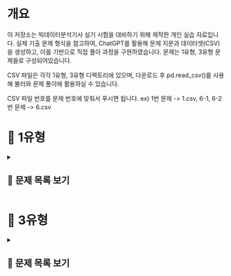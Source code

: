 # 개요
이 저장소는 빅데이터분석기사 실기 시험을 대비하기 위해 제작한 개인 실습 자료입니다.
실제 기출 문제 형식을 참고하여, ChatGPT를 활용해 문제 지문과 데이터셋(CSV)을 생성하고, 이를 기반으로 직접 풀이 과정을 구현하였습니다.
문제는 1유형, 3유형 문제들로 구성되어있습니다.

CSV 파일은 각각 1유형, 3유형 디렉토리에 있으며, 다운로드 후 pd.read_csv()를 사용해 불러와 문제 풀이에 활용하실 수 있습니다.

CSV 파일 번호를 문제 번호에 맞춰서 푸시면 됩니다. ex) 1번 문제 -> 1.csv, 6-1, 6-2번 문제 -> 6.csv


# 📝 1유형

<details>
<summary><h2>📌 문제 목록 보기</h2></summary>

<h3 style="font-weight:normal;">1.</h3>
<h3 style="font-weight:normal;">
각 연도별로 사망률이 가장 높은 질병명을 구하고, 해당 질병들의 사망자수 평균을 소수점 첫번째 자리에서 반올림하여 구하시오. (사망률 = 사망자수 / 환자수)
</h3>

<details>
<summary>코드</summary>

df['사망률'] = df['사망자수'] / df['환자수']<br>
target = df.groupby('연도')['사망률'].idxmax().values<br>
answer = round(df[df.index.isin(target)]['사망자수'].mean())<br>
answer
<br><br>

>779
</details>


<br><br><br><br>

<h3 style="font-weight:normal;">2.</h3>
<h3 style="font-weight:normal;">
도시 거주자 중 60세 이상 남성의 평균 의료비를 소수점 둘째자리까지 반올림하여 구하시오.
</h3>

<details>
<summary>코드</summary>
target = df[(df['거주지'] == '도시') & (df['성별'] == '남성') & (df['연령'] >= 60)]<br>
answer = target['의료비'].mean()<br>
answer

<br><br>
>560229.24
</details>


<br><br><br><br>

<h3 style="font-weight:normal;">3.</h3>
<h3 style="font-weight:normal;">
각 연도별로 매출 상위 2개 제품의 매출 합계를 구하시오.
</h3>

<details>
<summary>코드</summary>
target = df.sort_values(by=['연도', '매출'], ascending=[False, False]).groupby('연도').head(2)['매출'].sum()<br>
target

<br><br>
>44076
</details>


<br><br><br><br>

<h3 style="font-weight:normal;">4.</h3>
<h3 style="font-weight:normal;">
누적 재고량이 처음으로 5000을 초과한 월을 구하시오.
</h3>

<details>
<summary>코드</summary>
df['월'] = pd.to_datetime(df['월'])<br>
df['month'] = df['월'].dt.month<br>
target = df[df['누적재고'] > 5000]['month'].iloc[0]<br>
target
	
<br><br>
>9
</details>


<br><br><br><br>

<h3 style="font-weight:normal;">5.</h3>
<h3 style="font-weight:normal;">
부서별로 연도별 급여 인상률의 평균을 계산한 후, 인상률의 편차(표준편차)가 가장 작은 부서를 구하시오.  (즉, 가장 일관되게 인상률이 높은 부서를 찾는 문제)</h3>

<h4 style="font-weight:normal;">
- 인상률 = (이번 해 연봉 - 전년도 연봉) / 전년도 연봉
<br>
- 첫 해(2018년)는 인상률 계산에서 제외
</h4>

<details>
<summary>코드</summary>
<span style="color:gray;"># 전년도 연봉 추가 (부서별 shift)</span><br>
df['전년도연봉'] = df.groupby('부서')['연봉'].shift(1)<br><br>

<span style="color:gray;"># 인상률 계산</span><br>
df['인상률'] = (df['연봉'] - df['전년도연봉']) / df['전년도연봉']<br><br>

<span style="color:gray;"># 각 부서별 인상률의 표준편차 계산</span><br>
std_by_dept = df.groupby('부서')['인상률'].std()<br><br>

<span style="color:gray;"># 인상률의 표준편차가 가장 작은 부서</span><br>
answer = std_by_dept.idxmin()<br>
print("가장 일정한 인상률을 가진 부서:", answer)

<br><br>
>가장 일정한 인상률을 가진 부서: 인사부
</details>


<br><br><br><br>

<h3 style="font-weight:normal;">6-1.</h3>
<h3 style="font-weight:normal;">
도시 거주자 중 60세 이상 여성의 방문횟수 평균을 소수 둘째 자리까지 반올림하여 나타내시오.
</h3>

<details>
<summary>코드</summary>
answer = round(df[(df['거주지'] == '도시') & (df['연령'] >= 60) & (df['성별'] == '여성')]['방문횟수'].mean(), 2)<br>
answer
	
<br><br>
>2.38
</details>


<br><br><br><br>

<h3 style="font-weight:normal;">6-2.</h3>
<h3 style="font-weight:normal;">
각 연도별 질병 사망률을 계산하고, 그중 사망률이 가장 높은 질병 이름을 연도, 질병, 사망률 형태로 출력하시오.  (사망률 = 사망자 수 / 전체 환자 수)
</h3>

<details>
<summary>코드</summary>
<span style="color:gray;"># 연도-질병별 전체 환자수와 사망자 수 계산</span><br>
df_rate = df.groupby(['연도', '질병']).agg(<br>
&nbsp;&nbsp;사망자수=('사망여부', 'sum'),<br>
&nbsp;&nbsp;인원수=('사망여부', 'count')<br>
).reset_index()<br><br>

<span style="color:gray;"># 사망률 계산</span><br>
df_rate['사망률'] = df_rate['사망자수'] / df_rate['인원수']<br><br>

<span style="color:gray;"># 연도별 최고 사망률 질병 추출</span><br>
answer = df_rate.sort_values(['연도', '사망률'], ascending=[True, False]) \ <br>
&nbsp;&nbsp;.groupby('연도').head(1)[['연도', '질병', '사망률']].reset_index(drop=True)<br>
display(answer)

<br><br>
| 연도 |  질병   |  사망률   |
|:----:|:------:|:---------:|
| 2018 | 고혈압 | 0.142857  |
| 2019 | 심장병 | 0.142857  |
| 2020 |   암   | 0.111111  |
| 2021 | 심장병 | 0.133333  |
| 2022 |   암   | 0.111111  |
| 2023 |   암   | 0.166667  |
</details>


<br><br><br><br>

<h3 style="font-weight:normal;">7.</h3>
<h3 style="font-weight:normal;">
각 연도별로, 반품률이 가장 높은 상품명을 구하시오.  (반품률 = 반품된 건수 / 전체 리뷰 건수)
</h3>

<details>
<summary>코드</summary>
df_rate = df.groupby(['연도', '상품']).agg(반품된건수=('반품여부', 'sum'), 리뷰건수=('반품여부', 'size')).reset_index()<br>
df_rate['반품률'] = df_rate['반품된건수'] / df_rate['리뷰건수']<br>
answer = df_rate.sort_values(by=['연도', '반품률'], ascending=False).groupby('연도').head(1)[['연도', '상품']].reset_index(drop=True)<br>
answer
	
<br><br>
| 연도 |   상품   |
|:----:|:-------:|
| 2023 | 스마트폰 |
| 2022 | 스마트폰 |
| 2021 | 냉장고   |
| 2020 | 노트북   |
</details>


<br><br><br><br>

<h3 style="font-weight:normal;">8.</h3>
<h3 style="font-weight:normal;">
각 과목별로, 최근 4년간(2020~2023) 평균 성적이 가장 높은 학교 이름을 과목, 학교 형태로 출력하시오.
</h3>

<details>
<summary>코드</summary>
df_melt = pd.melt(df, id_vars=['학교', '연도'], value_vars=['국어', '영어', '수학', '과학'], var_name='과목', value_name='점수')<br>
df_melt = df_melt.groupby(['학교', '과목']).agg(과목평균=('점수', 'mean')).reset_index()<br>
answer = df_melt.sort_values(by=['과목', '과목평균'], ascending=False).groupby('과목').head(1)[['과목', '학교']].reset_index(drop=True)<br>
answer
	
<br><br>
|  과목  |  학교  |
|:------:|:------:|
|  영어  | 서울고 |
|  수학  | 부산고 |
|  국어  | 광주고 |
|  과학  | 광주고 |
</details>


<br><br><br><br>

<h3 style="font-weight:normal;">9.</h3>
<h3 style="font-weight:normal;">
각 연도별로 **가장 많이 소비된 에너지원(전기/가스/수도)**을 구하고, 그 에너지원별로 해당 연도에서 발생한 총 요금의 합계를 구하시오.
- 이 때, "사용량" 데이터 기준으로 가장 많이 소비된 에너지원 선정
- 선정된 에너지원에 대해 → 해당 연도 "요금" 총합 구함
- 연도별로 결과는 1개씩 출력 (예시: 연도 / 에너지원 / 총 요금)
</h3>

<details>
<summary>코드</summary>
melt = pd.melt(df, id_vars=['연도', '지역', '구분'], value_vars=['가스(m³)', '수도(m³)', '전기(kWh)'], var_name='에너지원', value_name='총')<br><br>

melt1 = melt[melt['구분'] == '사용량']<br>
melt2 = melt[melt['구분'] == '요금']<br><br>

merge = pd.merge(melt1, melt2, on=['연도', '지역', '에너지원'], suffixes=['사용량', '요금'])<br><br>

grouped = merge.groupby(['연도', '에너지원'])[['총사용량', '총요금']].sum().reset_index()<br>
target = grouped.groupby('연도')['총사용량'].idxmax()<br>
answer = grouped.loc[target, ['연도', '에너지원', '총요금']]<br>
answer

<br><br>
| 연도 |  에너지원  | 총요금 |
|:----:|:----------:|:------:|
| 2020 | 전기(kWh)  |  3800  |
| 2021 | 전기(kWh)  |  3500  |
| 2022 | 전기(kWh)  |  3850  |
| 2023 | 전기(kWh)  |  4000  |
</details>


<br><br><br><br>


<h3 style="font-weight:normal;">10.</h3>
<h3 style="font-weight:normal;">
각 고객ID별로 다음 규칙을 적용하여 월별 총 구매금액을 계산하고, 그 중 2023년 총 구매금액이 상위 10%에 해당하는 고객들과 고객 수를 출력하시오.
(이 때, 구매금액이 결측인 경우에는 같은 고객, 같은 카테고리의 연도별 평균 구매금액으로 채울 것 (단, 평균값도 결측이면 전체 카테고리 평균 구매금액으로 채움))
</h3>

<details>
<summary>코드</summary>
<span style="color:gray;"># 구매금액이 결측치인 행 대치</span><br>
df['구매금액'] = df['구매금액'].fillna(df.groupby(['연도', '고객ID', '카테고리'])['구매금액'].transform('mean'))<br><br>

<span style="color:gray;"># 평균 구매금액 값도 결측치인 행 대치</span><br>
df['구매금액'] = df['구매금액'].fillna(df['구매금액'].mean())<br><br>

<span style="color:gray;"># 월별 총 구매금액 먼저 구하기</span><br>
monthly_sum = df.groupby(['고객ID', '연도', '월'])['구매금액'].sum().reset_index()<br><br>

<span style="color:gray;"># 다시 연도별 총 구매금액 계산</span><br>
grouped = monthly_sum.groupby(['고객ID', '연도'])['구매금액'].sum().reset_index()<br><br>

target = grouped[grouped['연도'] == 2023]['구매금액'].quantile(0.9)<br>
answer = grouped[(grouped['연도'] == 2023) & (grouped['구매금액'] >= target)]['고객ID'].values.tolist()<br><br>

print("조건에 맞는 고객들:")<br>
for i in range(len(answer)):<br>
&nbsp;&nbsp;print(answer[i])<br><br>

print("\n조건에 맞는 고객 수:", len(answer))

<br><br>
>조건에 맞는 고객들:<br>
>CUST025<br>
>CUST028<br>
>CUST033<br>
>CUST061<br>
>CUST062<br>
>CUST065<br>
>CUST071<br>
>CUST077<br>
>CUST088<br>
>CUST095<br><br>
>
>조건에 맞는 고객 수: 10
</details>


<br><br><br><br>

<h3 style="font-weight:normal;">11-1.</h3>
<h3 style="font-weight:normal;">
연령대(20대, 30대, 40대, 50대, ...)를 구분하는 연령대 컬럼을 만들고, 각 연령대별로 콜레스테롤 평균을 계산하시오. 
(단, 콜레스테롤 결측치는 같은 지역 내 연령대 평균으로 채울 것. (평균값도 결측이면 전체 평균으로 채움))
최종 출력은 연령대, 평균 콜레스테롤 형태로 출력하시오.
</h3>

<details>
<summary>코드</summary>
df['연령대'] = (df['연령'] // 10 * 10).astype(str) + '대'<br><br>

<span style="color:gray;"># 지역, 연령대 기준으로 콜레스테롤 각 결측치 대치</span><br>
df['콜레스테롤'] = df['콜레스테롤'].fillna(df.groupby(['연령대', '지역'])['콜레스테롤'].transform('mean'))<br><br>

<span style="color:gray;"># 아직도 결측치인 값은 전체 평균으로 대치</span><br>
df['콜레스테롤'] = df['콜레스테롤'].fillna(df['콜레스테롤'].mean())<br><br>

answer = df.groupby('연령대')['콜레스테롤'].mean().reset_index()<br>
answer

<br><br>
| 연령대 |  콜레스테롤  |
|:------:|:------------:|
|  20대  | 196.598853   |
|  30대  | 200.362484   |
|  40대  | 196.960751   |
|  50대  | 196.091550   |
|  60대  | 197.436339   |
|  70대  | 202.869849   |
</details>


<br><br><br><br>

<h3 style="font-weight:normal;">11-2.</h3>
<h3 style="font-weight:normal;">
혈압, 혈당, 콜레스테롤 컬럼에 대해 **표준화(z-score standardization)**를 적용하여 새로운 컬럼을 추가하시오. (이 때, 혈당은 혈당 전체 평균으로 대치)
표준화된 컬럼명은 혈압_zscore, 혈당_zscore, 콜레스테롤_zscore로 하시오. 이후 전체 데이터에서 혈압_zscore > 1.5를 만족하는 데이터의 수를 출력하시오.
</h3>

<details>
<summary>코드</summary>
from scipy.stats import zscore<br><br>

df['혈당'] = df['혈당'].fillna(df['혈당'].mean())<br>
target_col = ['혈압', '혈당', '콜레스테롤']<br>
change_col_name = ['혈압_zscore', '혈당_zscore', '콜레스테롤_zscore']<br><br>

for new_col, col in zip(change_col_name, target_col):<br>
&nbsp;&nbsp;df[new_col] = zscore(df[col])<br><br>

answer = len(df[df['혈압_zscore'] > 1.5])<br>
answer

<br><br>
>68
</details>


<br><br><br><br>

<h3 style="font-weight:normal;">12-1.</h3>
<h3 style="font-weight:normal;">
각 카테고리별, 성별로 평균 주문금액을 계산하시오. (단, 주문금액 결측치는 같은 카테고리, 성별 그룹 평균으로 채운 후 계산하고, 평균값도 결측이면 전체 평균으로 채움)
최종 출력은 카테고리, 성별, 평균 주문금액 형태로 출력하시오.
</h3>

<details>
<summary>코드</summary>
df['주문금액'] = df['주문금액'].fillna(df.groupby(['카테고리', '성별'])['주문금액'].transform('mean'))<br>
df['주문금액'] = df['주문금액'].fillna(df['주문금액'].mean())<br><br>

answer = df.groupby(['카테고리', '성별'])['주문금액'].mean().reset_index()<br>
display(answer)

<br><br>
| 카테고리   | 성별 |   주문금액    |
|:----------:|:---:|:-------------:|
| Books      |  F  |  98127.343750 |
| Books      |  M  | 102518.404762 |
| Clothing   |  F  | 101762.051429 |
| Clothing   |  M  |  94524.674419 |
| Electronics|  F  | 104034.844156 |
| Electronics|  M  |  94069.086957 |
| Home       |  F  | 109268.200000 |
| Home       |  M  | 104047.201439 |
| Toys       |  F  | 105476.724138 |
| Toys       |  M  |  98706.119403 |
</details>


<br><br><br><br>

<h3 style="font-weight:normal;">12-2.</h3>
<h3 style="font-weight:normal;">
구매수량에 대해 최소-최대 정규화(min-max scaling) 를 적용하여 구매수량_scaled 컬럼을 추가하시오.
이후 구매수량_scaled >= 0.9 를 만족하는 데이터의 개수를 출력하시오.
</h3>

<details>
<summary>코드</summary>
from sklearn.preprocessing import MinMaxScaler<br><br>

minmax = MinMaxScaler()<br><br>

df['구매수량_scaled'] = minmax.fit_transform(df[['구매수량']])<br>
print(len(df[df['구매수량_scaled'] >= 0.9]))

<br><br>
>2
</details>


<br><br><br><br>

<h3 style="font-weight:normal;">13-1.</h3>
<h3 style="font-weight:normal;">
각 고객ID별로 불만제기 경험 여부(불만제기 여부가 한 번이라도 1인 경우 "Y", 그렇지 않으면 "N")를 나타내는 파생 컬럼을 생성하시오.
이후 2023년에 불만제기 경험이 "Y"인 고객 수를 출력하시오.
</h3>

<details>
<summary>코드</summary>
target = df[df['불만제기여부'] == 1].groupby("고객ID")['고객ID'].unique().index.tolist()<br>
df['불만제기경험여부'] = df['고객ID'].apply(lambda x: 'Y' if x in target else 'N')<br><br>

answer = df[(df['연도'] == 2023) & (df['불만제기경험여부'] == 'Y')]['고객ID'].nunique()<br>
answer

<br><br>
>71
</details>


<br><br><br><br>

<h3 style="font-weight:normal;">13-2.</h3>
<h3 style="font-weight:normal;">
연령대(10대, 20대, 30대, 40대, 50대, 60대 이상) 컬럼을 생성하고, 각 연령대별 주문수량 평균과 주문금액 평균을 구하시오.
최종 출력은 연령대, 평균 주문수량, 평균 주문금액 형태로 출력하시오.
</h3>

<details>
<summary>코드</summary>
df['연령대'] = df['나이'].apply(lambda x: str(60) + '대 이상' if x >= 60 else str(x // 10 * 10) + '대')<br>
answer = df.groupby('연령대')[['주문수량', '주문금액']].mean().reset_index()<br>
display(answer)
	
<br><br>
| 연령대     | 주문수량  |   주문금액    |
|:---------:|:--------:|:-------------:|
| 10대      | 1.985714 | 18390.685714  |
| 20대      | 2.022923 | 20046.002865  |
| 30대      | 2.086835 | 19513.540616  |
| 40대      | 2.126582 | 20165.712025  |
| 50대      | 1.953079 | 19724.384164  |
| 60대 이상 | 1.920981 | 20225.686649  |
</details>


<br><br><br><br>


<h3 style="font-weight:normal;">14-1.</h3>
<h3 style="font-weight:normal;">
업무만족도가 결측인 직원은 부서별 평균 업무만족도로 채운다. (단, 부서별 평균도 결측이면 전체 평균으로 채운다)
이후, 근속연수가 결측인 직원은 제거한다.
그 다음, 업무만족도의 사분위수 기준 Q1 이하인 직원 중 성과등급이 A인 직원 수를 구하시오.
</h3>

<details>
<summary>코드</summary>
df['업무만족도'] = df['업무만족도'].fillna(df.groupby('부서')['업무만족도'].transform('mean'))<br>
df['업무만족도'] = df['업무만족도'].fillna(df['업무만족도'].mean())<br>
df1 = df[df['근속연수'].notna()].copy()<br><br>

answer1 = len(df1[(df1['업무만족도'] <= df1['업무만족도'].quantile(0.25)) & (df1['성과등급'] == 'A')])<br>
print(answer1)

<br><br>
>72
</details>


<br><br><br><br>

<h3 style="font-weight:normal;">14-2.</h3>
<h3 style="font-weight:normal;">
근속연수가 10년 이상이고 교육참여횟수가 전체 평균 이상인 직원들을 필터링한 후, 해당 직원들의 부서별 평균 연봉을 구하시오.
이때 연봉 평균이 세 번째로 높은 부서의 평균 연봉을 정수로 출력하시오.
</h3>

<details>
<summary>코드</summary>
df2 = df[(df['근속연수'] >= 10.0) & (df['교육참여횟수'] >= df['교육참여횟수'].mean())].copy()<br>
answer2 = df2.groupby('부서')['연봉'].mean().sort_values(ascending=False).values[2]<br>
print(int(answer2))
	
<br><br>
>6476
</details>


<br><br><br><br>

<h3 style="font-weight:normal;">14-3.</h3>
<h3 style="font-weight:normal;">
각 부서별로 업무만족도 기준 상위 20% 직원들의 평균 근속연수를 계산하시오. (단, 업무만족도가 결측인 직원은 제외하며, 근속연수가 결측인 직원도 제외한다)
이후 가장 평균 근속연수가 높은 부서명을 출력하시오.
</h3>

<details>
<summary>코드</summary>
df3 = df.dropna(subset=['업무만족도', '근속연수']).copy()<br>
target3 = df3.groupby('부서')['업무만족도'].transform(lambda x: x.quantile(0.8))<br>
df3_filtered = df3[df3['업무만족도'] >= target3]<br><br>

answer3 = df3_filtered.groupby('부서')['근속연수'].mean().sort_values(ascending=False).index[0]<br>
print(answer3)

<br><br>
>Finance
</details>


<br><br><br><br>

<h3 style="font-weight:normal;">15-1.</h3>
<h3 style="font-weight:normal;">
각 제품군별로 연도와 분기 기준 평균 반품률(반품수량 / 판매수량)을 구하시오.
최종 출력은 제품군, 연도, 분기, 평균 반품률 칼럼으로 구성된 테이블로 출력하시오.
</h3>

<details>
<summary>코드</summary>
df_grouped = df.groupby(['제품군', '연도', '분기'])[['판매수량', '반품수량']].sum().reset_index()<br>
df_grouped['평균반품률'] = df_grouped['반품수량'] / df_grouped['판매수량']<br><br>

answer1 = df_grouped[['제품군', '연도', '분기', '평균반품률']]<br>
display(answer1)

<br><br>
| 제품군 | 연도 | 분기 | 평균반품률 |
|:-----:|:----:|:---:|:---------:|
| 가전  | 2022 | Q1  | 0.018182  |
| 가전  | 2022 | Q2  | 0.023077  |
| 가전  | 2023 | Q2  | 0.020000  |
| 가전  | 2023 | Q4  | 0.026316  |
| 식품  | 2022 | Q3  | 0.020000  |
| 식품  | 2023 | Q3  | 0.019048  |
| 전자  | 2022 | Q1  | 0.020833  |
| 전자  | 2022 | Q4  | 0.005556  |
| 전자  | 2023 | Q1  | 0.027273  |
| 전자  | 2023 | Q2  | 0.011765  |
</details>


<br><br><br><br>

<h3 style="font-weight:normal;">15-2.</h3>
<h3 style="font-weight:normal;">
각 연도별로 지역과 제품군을 기준으로 매출액 총합을 계산하고, 가장 매출이 높은 지역-제품군 조합을 연도별로 1개씩 출력하시오.
최종 출력은 연도, 지역, 제품군, 총 매출액 칼럼으로 구성된 테이블로 출력하시오.
</h3>

<details>
<summary>코드</summary>
df_grouped = df.groupby(['연도', '지역', '제품군'])['매출액'].sum().reset_index()<br>
target3 = df_grouped.groupby('연도')['매출액'].transform(lambda x: x.max())<br>
answer3 = df_grouped.loc[df_grouped['매출액'] == target3, ['연도', '지역', '제품군', '매출액']]<br>
answer3
	
<br><br>
| 연도 | 지역 | 제품군 |   매출액   |
|:----:|:----:|:------:|:----------:|
| 2022 | 서울 | 전자   | 23500000  |
| 2023 | 서울 | 가전   | 17300000  |
</details>


<br><br><br><br>

<h3 style="font-weight:normal;">16.</h3>
<h3 style="font-weight:normal;">
다음은 2020~2023년까지의 학교별 과목별 평균 성적 데이터이다.
각 과목별로 4년간 평균 성적이 가장 높은 학교명을 구하고, 최종 출력은 과목, 학교 칼럼으로 구성된 테이블로 출력하시오.
</h3>

<details>
<summary>코드</summary>
melt = pd.melt(df, id_vars='학교', value_vars=['국어', '수학', '영어', '과학'], var_name='과목', value_name='점수')<br>
grouped = melt.groupby(['학교', '과목'])['점수'].mean().reset_index()<br>
target = grouped.groupby('과목')['점수'].idxmax()<br>
answer = grouped.loc[grouped.index.isin(target), ['과목', '학교']]<br>
answer
	
<br><br>
| 과목 |              학교              |
|:----:|:-----------------------------:|
| 영어 | Dawson, Ruiz and Aguirre      |
| 과학 | Morris, Ross and Santana      |
| 수학 | Parrish-Powell                |
| 국어 | Pierce-Roman                  |
</details>


<br><br><br><br>

<h3 style="font-weight:normal;">17-1.</h3>
<h3 style="font-weight:normal;">
구매금액이 결측인 경우, 같은 성별·카테고리 그룹의 평균 구매금액으로 채우고, 해당 그룹 평균도 결측이면 전체 평균 구매금액으로 대체하시오.
그 후, 연령대(10대, 20대, ..., 60대 이상) 를 나누고, 연령대별 평균 구매금액과 평균 리뷰점수를 계산하시오.
최종 출력은 연령대, 평균 구매금액, 평균 리뷰점수 칼럼으로 구성된 테이블로 출력하시오.
</h3>

<details>
<summary>코드</summary>
df['구매금액'] = df['구매금액'].fillna(df.groupby(['성별', '카테고리'])['구매금액'].transform('mean'))<br>
df['구매금액'] = df['구매금액'].fillna(df['구매금액'].mean())<br><br>

df['연령대'] = df['연령'].apply(lambda x: str(60) + '대 이상' if (x // 10 * 10) >= 60 else str(x // 10 * 10) + '대')<br>
answer1 = df.groupby('연령대')[['구매금액', '리뷰점수']].agg({'구매금액': 'mean', '리뷰점수': 'mean'}) \
.rename(columns={'구매금액': '평균구매금액', '리뷰점수': '평균리뷰점수'}).reset_index()<br>
answer1

<br><br>
| 연령대   |   평균구매금액    | 평균리뷰점수 |
|:-------:|:----------------:|:------------:|
| 10대    | 228403.518437    | 3.054167     |
| 20대    | 245874.691944    | 2.957692     |
| 30대    | 282802.035068    | 3.110390     |
| 40대    | 220573.732107    | 2.876923     |
| 50대    | 224191.891860    | 2.926263     |
| 60대 이상 | 231402.739518    | 2.947778     |
</details>


<br><br><br><br>

<h3 style="font-weight:normal;">17-2.</h3>
<h3 style="font-weight:normal;">
2023년에 한 번이라도 불만제기를 한 고객ID는 ‘불만경험 있음’, 그렇지 않은 경우 ‘불만경험 없음’ 으로 분류하는 파생 컬럼을 만들고,
2023년 불만경험 있음 고객 중 평균 구매수량이 가장 높은 지역을 출력하시오.
</h3>

<details>
<summary>코드</summary>
df2 = df[df['연도'] == 2023].copy()<br>
target2 = df2[df2['불만제기'] != 0]['고객ID'].unique()<br>
df['불만경험여부'] = df['고객ID'].apply(lambda x: True if x in target2 else False)<br><br>

answer2 = df[df['불만경험여부'] == True].groupby('지역')['구매수량'].mean().idxmax()<br>
answer2

<br><br>
>'인천'
</details>


<br><br><br><br>

<h3 style="font-weight:normal;">18-1.</h3>
<h3 style="font-weight:normal;">
구매금액이 결측인 경우 성별-상품군 그룹 평균으로 대체, 남은 결측치는 전체 평균으로 대체하시오.
이후 연령대를 10대 단위로 구분 (20대, 30대, ..., 60대 이상) 하여, 연령대별 평균 구매금액과 평균 리뷰점수를 구하시오.
최종 출력은 연령대, 평균 구매금액, 평균 리뷰점수 칼럼으로 구성된 테이블로 출력하시오.
</h3>

<details>
<summary>코드</summary>
df['구매금액'] = df['구매금액'].fillna(df.groupby(['성별', '상품군'])['구매금액'].transform('mean'))<br>
df['구매금액'] = df['구매금액'].fillna(df['구매금액'].mean())<br><br>

df['연령대'] = df['연령'].apply(lambda x: str(x // 10 * 10) + '대 이상' if x >= 60 else str(x // 10 * 10) + '대')<br>
answer1 = df.groupby('연령대')[['구매금액', '리뷰점수']].mean().rename(columns={'구매금액': '평균구매금액', '리뷰점수': '평균리뷰점수'}).reset_index()<br>
display(answer1)

<br><br>
| 연령대   |   평균구매금액    | 평균리뷰점수 |
|:-------:|:----------------:|:------------:|
| 20대    | 57024.448168     | 3.146341     |
| 30대    | 59161.923237     | 3.230088     |
| 40대    | 53897.458934     | 3.152542     |
| 50대    | 53794.968391     | 3.186992     |
| 60대 이상 | 50942.592508     | 3.133333     |
</details>


<br><br><br><br>

<h3 style="font-weight:normal;">18-2.</h3>
<h3 style="font-weight:normal;">
각 고객ID별로 한 번이라도 반품한 이력이 있으면 'Y', 없으면 'N' 으로 새로운 파생변수를 생성하시오.
그 후, 2023년 가입자 중 'Y'로 분류된 고객의 수를 출력하시오.
</h3>

<details>
<summary>코드</summary>
df['가입년도'] = df['가입일'].str.extract(r'(\d\d\d\d)-')<br>
target = df[df['반품여부'] == 1]['고객ID'].unique().tolist()<br>
df['반품이력'] = df['고객ID'].apply(lambda x: 'Y' if x in target else 'N')<br><br>

answer2 = df[(df['가입년도'] == '2023') & (df['반품이력'] == 'Y')]['고객ID'].nunique()<br>
print(answer2)

<br><br>
>32
</details>


<br><br><br><br>

<h3 style="font-weight:normal;">18-3.</h3>
<h3 style="font-weight:normal;">
상품군별로 리뷰점수가 4점 이상인 데이터만 필터링한 후, 리뷰점수 평균이 가장 높은 상품군 이름을 출력하시오.
</h3>

<details>
<summary>코드</summary>
df['리뷰점수'] = df['리뷰점수'].fillna(df['리뷰점수'].mode()[0])<br>
target = df[df['리뷰점수'] >= 4.0][['상품군', '리뷰점수']]<br>
answer3 = target.groupby('상품군')['리뷰점수'].mean().idxmax()<br>
answer3
	
<br><br>
>'도서'
</details>


<br><br><br><br>

<h3 style="font-weight:normal;">19-1.</h3>
<h3 style="font-weight:normal;">
배송만족도가 결측인 경우에는 동일 결제방식 그룹의 배송만족도 평균으로 채우고, 여전히 결측인 경우 전체 평균으로 채운 후,
다음과 같은 기준으로 배송만족도를 기준으로 상·중·하 등급을 부여하시오.	
	4 이상: 상
	3 이상 4 미만: 중
	3 미만: 하

이후, 등급별로 전체 평균 구매금액을 구하고 두 칼럼으로 구성된 테이블로 출력하시오.
</h3>

<details>
<summary>코드</summary>
df['배송만족도'] = df['배송만족도'].fillna(df.groupby('결제방식')['배송만족도'].transform('mean'))<br>
df['배송만족도'] = df['배송만족도'].fillna(df['배송만족도'].mean())<br>
df['등급'] = df['배송만족도'].apply(lambda x: '상' if x >= 4.0 else ('중' if x >= 3.0 else '하'))<br><br>

answer1 = df.groupby('등급')['구매금액'].mean().reset_index().rename(columns={'구매금액': '평균구매금액'})<br>
answer1

<br><br>
| 등급 |   평균구매금액   |
|:---:|:---------------:|
| 상  | 154022.003984   |
| 중  | 152182.707692   |
| 하  | 154345.755020   |
</details>


<br><br><br><br>

<h3 style="font-weight:normal;">19-2.</h3>
<h3 style="font-weight:normal;">
각 고객ID별로 리뷰를 한 상품 비율을 계산하시오. (리뷰작성=1 이면 리뷰한 것으로 간주)
이후 리뷰 비율이 70% 이상인 고객ID의 수를 출력하시오.
</h3>

<details>
<summary>코드</summary>
<span style="color:gray;"># 방법 1: </span><br>
cdf = pd.crosstab(df['고객ID'], df['리뷰작성'], dropna=False).fillna(0)<br>
cdf['리뷰비율'] = cdf[1] / (cdf[0] + cdf[1])<br>
answer1 = len(cdf[cdf['리뷰비율'] >= 0.7])<br>
print("고객 수:", answer1)<br><br>

<span style="color:gray;"># 방법 2: </span><br>
review_stats = df.groupby('고객ID')['리뷰작성'].agg(['sum', 'count']).reset_index()<br>
review_stats['리뷰비율'] = review_stats['sum'] / review_stats['count']<br>
answer2 = len(review_stats[review_stats['리뷰비율'] >= 0.7])<br>
print("고객 수:", answer2)<br><br>

<span style="color:gray;"># 방법 3: </span><br>
pivot = df.pivot_table(index='고객ID', values='리뷰작성', aggfunc=['sum', 'count']).reset_index()<br>
pivot.columns = ['고객ID', 'sum', 'count']<br>
pivot['리뷰비율'] = pivot['sum'] / pivot['count']<br>
answer3 = len(pivot[pivot['리뷰비율'] >= 0.7])<br>
print("고객 수:", answer3)

<br><br>
>고객 수: 47
</details>

<br><br><br><br>

<h3 style="font-weight:normal;">19-3.</h3>
<h3 style="font-weight:normal;">
2023년 데이터만 사용하여, 각 결제방식별로 반품율(반품여부가 1인 비율) 을 구하고, 반품율이 가장 높은 결제방식명을 출력하시오.
</h3>

<details>
<summary>코드</summary>
df['구매일'] = pd.to_datetime(df['구매일'])<br>
df['구매년도'] = df['구매일'].dt.year<br><br>

df_filtered = df[df['구매년도'] == 2023]<br>
grouped = df_filtered.groupby('결제방식')['반품여부'].agg(['sum', 'count'])<br>
grouped['반품비율'] = grouped['sum'] / grouped['count']<br>
answer3 = grouped.sort_values(by='반품비율', ascending=False).index[0]<br>
answer3

<br><br>
>'포인트'
</details>

</details>









# 📝 3유형

<details>
<summary><h2>📌 문제 목록 보기</h2></summary>


<h3 style="font-weight:normal;">1-1.</h3>  
<h3 style="font-weight:normal;">  
연령대별로 질병유무와의 독립성 여부를 검정하시오.  
<br>  
검정 방법을 선택하여 적절한 검정을 수행하고, 검정 결과를 해석하시오. (유의수준은 0.05로 가정한다)  
</h3>  

<details>  
<summary>코드</summary>  
from scipy.stats import chi2_contingency<br><br>
cdf = pd.crosstab(df['연령대'], df['질병유무'])<br>
chi2_stats, p, _, _ = chi2_contingency(cdf)<br>
print("검정통계량:", chi2_stats)<br>
print("p_values:", p)<br><br>
if p < 0.05:<br>
    &nbsp;&nbsp;&nbsp;&nbsp;print("귀무가설 기각")<br>
else:<br>
    &nbsp;&nbsp;&nbsp;&nbsp;print("귀무가설 채택")

<br><br>

> 검정통계량: 24.71328589749828<br>
> p_values: 1.7725414243948196e-05<br>
> 귀무가설 기각
</details>  


<br><br><br><br>


<h3 style="font-weight:normal;">1-2.</h3>  
<h3 style="font-weight:normal;">  
연령대, 성별, 교육수준을 독립변수로 설정하고 다중회귀모형을 구축하고,  
<br>  
유의미한 영향을 주는 변수의 개수와 R-squared 값을 구하시오.  
</h3>  

<details>  
<summary>코드</summary>  
from statsmodels.formula.api import ols<br><br>
model = ols("질병유무 ~ C(연령대) + C(성별) + C(교육수준)", data=df).fit()<br><br>
pvalues = model.pvalues[1:]<br><br>
print(f"유의미한 영향을 주는 변수의 개수: {len(pvalues[pvalues < 0.05])}개")<br>
print("R-squared:", model.rsquared)

<br><br>
> 유의미한 영향을 주는 변수의 개수: 2개<br>
> R-squared: 0.09380851372083054
</details>  


<br><br><br><br>


<h3 style="font-weight:normal;">2-1.</h3>  
<h3 style="font-weight:normal;">  
직업군에 따라 만성질환유무와의 독립성 여부를 검정하고,  
<br>  
적절한 검정을 수행하고, 검정 결과를 해석하시오. (유의수준은 0.05로 가정한다)  
</h3>  

<details>  
<summary>코드</summary>  
from scipy.stats import chi2_contingency<br><br>
cdf = pd.crosstab(df['직업군'], df['만성질환유무'])<br>
chi2_stats, p, ddof, expected = chi2_contingency(cdf)<br><br>
if p < 0.05:<br>
    &nbsp;&nbsp;&nbsp;&nbsp;print("직업군에 따른 만성질환유무는 서로 연관되어있음")<br>
else:<br>
    &nbsp;&nbsp;&nbsp;&nbsp;print("직업군에 따라 만성질환유무는 서로 관계가 없음")

<br><br>
> 직업군에 따른 만성질환유무는 서로 연관되어있음
</details>  


<br><br><br><br>


<h3 style="font-weight:normal;">2-2.</h3>  
<h3 style="font-weight:normal;">  
수면시간을 종속변수로 설정하고 직업군, 결혼여부, 운동빈도, 스트레스수준을 독립변수로 설정한 다중회귀모형을 구축하시오.  
<br>  
그리고 유의미한 영향을 주는 변수의 개수를 구하고, R-squared 값을 구하시오.  
</h3>  

<details>  
<summary>코드</summary>  
from statsmodels.formula.api import ols<br><br>
model = ols("수면시간 ~ C(직업군) + C(결혼여부) + C(운동빈도) + 스트레스수준", data=df).fit()<br><br>
pvalues = model.pvalues[1:]<br><br>
print(f"모델에 유의미한 영향을 주는 변수의 개수: {len(list(pvalues[pvalues < 0.05]))}개\n")<br>
print("R-squared:", model.rsquared)

<br><br>
> 모델에 유의미한 영향을 주는 변수의 개수: 0개<br>
> R-squared: 0.01919543404363533
</details>  


<br><br><br><br>


<h3 style="font-weight:normal;">2-3.</h3>  
<h3 style="font-weight:normal;">  
만성질환유무를 예측하는 로지스틱 회귀모형을 구축하시오. (직업군, 결혼여부, 운동빈도, 수면시간, 스트레스수준을 독립변수로 설정하시오.)  
<br>  
그리고 모형의 전반적 유의성 검정을 위해 LR 검정(Likelihood Ratio Test) 결과를 제시하고, 통계적 유의성을 평가하시오.  
</h3>  

<details>  
<summary>코드</summary>  
from statsmodels.formula.api import logit<br><br>
model = logit("만성질환유무 ~ C(직업군) + C(결혼여부) + C(운동빈도) + 스트레스수준", data=df).fit()<br><br>
print("LR Test Statistics:", -2 * (model.llnull - model.llf))<br>
print("LR Test p-value:", model.llr_pvalue)

<br><br>
> LR Test Statistics: 44.45408393664076<br>
> LR Test p-value: 4.669023162177591e-07
</details>  


<br><br><br><br>


<h3 style="font-weight:normal;">3-1.</h3>  
<h3 style="font-weight:normal;">  
스마트폰사용시간에 영향을 미치는 요인을 분석하는 회귀모형을 구축하시오. (독립변수: 지역, 평일_인터넷사용시간, 주말_인터넷사용시간)  
<br>  
그리고 다음 값을 출력하시오:  
</h3>  

<h4 style="font-weight:normal;">- 회귀계수(β) 값 전체</h4>  
<h4 style="font-weight:normal;">- p-value 값 전체</h4>  
<h4 style="font-weight:normal;">- 유의미한 변수의 개수</h4>  

<details>  
<summary>코드</summary>  
from statsmodels.formula.api import ols<br><br>
model = ols("스마트폰사용시간 ~ C(지역) + 평일_인터넷사용시간 + 주말_인터넷사용시간", data=df).fit()<br><br>
coef = model.params[1:]<br>
pvalues = model.pvalues[1:]<br><br>
print("회귀계수 값:")<br>
print(coef)<br>
print("\n")<br>
print("p-values:")<br>
print(pvalues)<br>
print("\n")<br>
print("유의미한 변수의 개수:")<br>
print(len(pvalues[pvalues < 0.05]))

<br><br>

>회귀계수 값: <br>
>C(지역)[T.광주]   -0.002578 <br>
>C(지역)[T.대구]   -0.203613 <br>
>C(지역)[T.부산]   -0.085643 <br>
>C(지역)[T.서울]   -0.083842 <br>
>평일_인터넷사용시간    -0.026694 <br>
>주말_인터넷사용시간     0.042047 <br><br>

>p-values: <br>
>C(지역)[T.광주]    0.989130 <br>
>C(지역)[T.대구]    0.273061 <br>
>C(지역)[T.부산]    0.646854 <br>
>C(지역)[T.서울]    0.668706 <br>
>평일_인터넷사용시간     0.651553 <br>
>주말_인터넷사용시간     0.331137 <br><br>

>유의미한 변수의 개수: 0 <br>
</details>  


<br><br><br><br>


<h3 style="font-weight:normal;">3-2.</h3>  
<h3 style="font-weight:normal;">  
소셜미디어이용 여부를 예측하는 로지스틱 회귀모형을 구축하시오. (독립변수: 지역, 평일_인터넷사용시간, 주말_인터넷사용시간, 스마트폰사용시간)  
<br>  
그리고 다음 값을 출력하시오:  
</h3>  

<h4 style="font-weight:normal;">- 회귀계수(β) 값 전체</h4>  
<h4 style="font-weight:normal;">- p-value 값 전체</h4>  
<h4 style="font-weight:normal;">- 유의미한 변수의 개수</h4>  
<h4 style="font-weight:normal;">- 각 변수의 오즈비(odds ratio) 값 전체 (exp(β)로 계산)</h4>  

<details>  
<summary>코드</summary>  
from statsmodels.formula.api import logit<br>
import numpy as np<br><br>
model = logit("소셜미디어이용 ~ C(지역) + 평일_인터넷사용시간 + 주말_인터넷사용시간 + 스마트폰사용시간", data=df).fit()<br><br>
coef = model.params[1:]<br>
pvalues = model.pvalues[1:]<br><br>
print("회귀계수 값:")<br>
print(coef)<br>
print("\n")<br>
print("p-values:")<br>
print(pvalues)<br>
print("\n")<br>
print("유의미한 변수의 개수:")<br>
print(len(pvalues[pvalues < 0.05]))<br>
print("\n")<br>
print("오즈비:")<br>
print(np.exp(model.params[1:]))

<br><br>
>회귀계수 값: <br>
>C(지역)[T.광주]   -0.159362 <br>
>C(지역)[T.대구]    0.082727 <br>
>C(지역)[T.부산]    0.239479 <br>
>C(지역)[T.서울]   -0.716144 <br>
>평일_인터넷사용시간     0.042339 <br>
>주말_인터넷사용시간     0.333166 <br>
>스마트폰사용시간       0.486477 <br><br>



>p-values: <br>
>C(지역)[T.광주]    0.671304 <br>
>C(지역)[T.대구]    0.820795 <br>
>C(지역)[T.부산]    0.509214 <br>
>C(지역)[T.서울]    0.089156 <br>
>평일_인터넷사용시간     0.723037 <br>
>주말_인터넷사용시간     0.000183 <br>
>스마트폰사용시간       0.000006 <br><br>



>유의미한 변수의 개수: 2 <br><br>


>오즈비: <br>
>C(지역)[T.광주]    0.852688 <br>
>C(지역)[T.대구]    1.086245 <br>
>C(지역)[T.부산]    1.270587 <br>
>C(지역)[T.서울]    0.488633 <br>
>평일_인터넷사용시간     1.043248 <br>
>주말_인터넷사용시간     1.395379 <br>
>스마트폰사용시간       1.626576 

</details>  

<br><br><br><br>



<h3 style="font-weight:normal;">4-1.</h3>  
<h3 style="font-weight:normal;">  
성별에 따른 평균 체중에 유의미한 차이가 있는지 검정하시오.  
<br>  
적절한 검정을 선택하여 수행하고, 검정 통계량과 p-value를 출력하시오.  
</h3>  

<details>  
<summary>코드</summary>  

from scipy.stats import shapiro, levene, ttest_ind, mannwhitneyu<br><br>
male = df[df['성별'] == '남']['체중'].reset_index(drop=True)<br>
female = df[df['성별'] == '여']['체중'].reset_index(drop=True)<br><br>
male_stat, male_p = shapiro(male)<br>
female_stat, female_p = shapiro(female)<br><br>
if (male_p >= 0.05) & (female_p >= 0.05):<br>
    print("두 집단이 정규성을 만족함")<br><br>
    l_stat, l_p = levene(male, female)<br><br>
    if l_p >= 0.05:<br>
        print("두 집단의 등분산성이 만족되므로 독립 t-검정을 시행함")<br>
        t_stat, t_p = ttest_ind(male, female)<br>
        print("검정통계량:", t_stat)<br>
        print("pvalues:", t_p)<br>
    else:<br>
        print("두 집단이 등분산성을 만족하지 않으므로 Welch's t-검정일 시행함")<br>
        t_stat, t_p = ttest_ind(male, female, equal_var=False)<br>
        print("검정통계량:", t_stat)<br>
        print("pvalues:", t_p)<br><br>
else:<br>
    print("두 집단 중 정규성을 만족하지 않은 집단이 있으므로 비모수 검정을 시행함")<br>
    u_stat, u_p = mannwhitneyu(male, female)<br>
    print("검정통계량:", u_stat)<br>
    print("pvalues:", u_p)

<br><br>

> 두 집단이 정규성을 만족함<br>
> 두 집단의 등분산성이 만족되므로 독립 t-검정을 시행함<br>
> 검정통계량: 1.208913892570682<br>
> pvalues: 0.227654240467682
</details>  


<br><br><br><br>


<h3 style="font-weight:normal;">4-2.</h3>  
<h3 style="font-weight:normal;">  
흡연여부와 운동여부가 독립적인지 검정하시오.  
<br>  
적절한 검정을 선택하여 수행하고, 검정 통계량과 p-value를 출력하시오.  
</h3>  

<details>  
<summary>코드</summary>  
from scipy.stats import chi2_contingency<br><br>
cdf = pd.crosstab(df['흡연여부'], df['운동여부'])<br>
chi2_stats, chi2_p, ddof, expected = chi2_contingency(cdf)<br>
print("Statistics:", chi2_stats)<br>
print("p-values:", chi2_p)

<br><br>
>Statistics: 3.052418082722308<br>
>p-values: 0.08061703166032919
</details>  


<br><br><br><br>


<h3 style="font-weight:normal;">5-1.</h3>  
<h3 style="font-weight:normal;">  
학력수준에 따라 직무만족도의 평균에 차이가 있는지 검정하시오.  
<br>  
적절한 검정을 선택하여 수행하고, 검정 통계량과 p-value를 출력하시오.  
</h3>  

<details>  
<summary>코드</summary>  
from scipy.stats import shapiro, levene, f_oneway<br><br>
for group in df['학력수준'].unique():<br>
    stat, p = shapiro(df[df['학력수준'] == group]['직무만족도'])<br>
    print(f"[{group}] 정규성검정 p-value: {p}")<br><br>
from scipy.stats import levene<br><br>
groups = [df[df['학력수준'] == g]['직무만족도'] for g in df['학력수준'].unique()]<br>
stat, p = levene(*groups)<br>
print("등분산성 검정 p-value:", p)<br><br>
stat, p = f_oneway(*groups)<br>
print("ANOVA stats:", stat)<br>
print("ANOVA p-value:", p)

<br><br>
>[고졸] 정규성검정 p-value: 0.28955228892252133<br>
>[대학원졸] 정규성검정 p-value: 0.6482530202159127<br>
>[대졸] 정규성검정 p-value: 0.10586676249673443<br>
>등분산성 검정 p-value: 0.35191382138446<br>
>ANOVA stats: 0.17646311829870298<br>
>ANOVA p-value: 0.8383048677370049
</details>  


<br><br><br><br>


<h3 style="font-weight:normal;">5-2.</h3>  
<h3 style="font-weight:normal;">  
재택근무 여부와 이직 경험 여부가 독립적인지 검정하시오.  
<br>  
적절한 검정을 선택하여 수행하고, 검정 통계량과 p-value를 출력하시오.  
</h3>  

<details>  
<summary>코드</summary>  
from scipy.stats import chi2_contingency<br><br>
cdf = pd.crosstab(df['재택근무여부'], df['이직경험여부'])<br>
chi2_stats, p, ddof, expected = chi2_contingency(cdf)<br><br>
print("chi2_stats:", chi2_stats)<br>
print("p-value:", p)

<br><br>
>chi2_stats: 0.0<br>
>p-value: 1.0<br>
</details>  


<br><br><br><br>


<h3 style="font-weight:normal;">5-3.</h3>  
<h3 style="font-weight:normal;">  
주당근무시간이 정규성을 만족하는지 검정하시오.  
<br>  
적절한 검정을 선택하여 수행하고, 검정 통계량과 p-value를 출력하시오.  
</h3>  

<details>  
<summary>코드</summary>  
from scipy.stats import shapiro<br><br>
stat, p = shapiro(df['주당근무시간'])<br>
print("statictis:", stat)<br>
print("p-value:", p)<br><br>
if p < 0.05:<br>
    print("정규성 불만족")<br>
else:<br>
    print("정규성 만족")

<br><br>
>statictis: 0.9935192674208136<br>
>p-value: 0.13854889195838865
>정규성 만족
</details>  


<br><br><br><br>


<h3 style="font-weight:normal;">6-1.</h3>  
<h3 style="font-weight:normal;">  
업무성과 점수를 종속변수로 설정하고, 독립변수로 부서, 직급, 근속연수, 주당근무시간을 사용하여 다중회귀모형을 구축하시오.  
<br>  
그리고 다음 값들을 출력하시오:  
</h3>  

<h4 style="font-weight:normal;">- 회귀계수(β) 값 전체 출력</h4>  
<h4 style="font-weight:normal;">- p-value 값 전체 출력</h4>  
<h4 style="font-weight:normal;">- 유의미한 변수의 개수 출력 (유의 수준은 0.05로 설정)</h4>  

<details>  
<summary>코드</summary>  
from statsmodels.formula.api import ols<br><br>
model = ols("업무성과점수 ~ C(부서) + C(직급) + 근속연수 + 주당근무시간", data=df).fit()<br><br>
print("회귀계수 값:")<br>
print(model.params[1:])<br>
print("\n")<br>
print("p-value 값:")<br>
print(model.pvalues[1:])<br>
print("\n")<br>
pvalues = model.pvalues[1:]<br>
significant_pvalue = len(pvalues[pvalues < 0.05])<br>
print("유의미한 변수 개수:", significant_pvalue)

<br><br>
>회귀계수 값:<br>
>C(부서)[T.영업]    3.860968<br>
>C(부서)[T.인사]   -0.487387<br>
>C(부서)[T.재무]    0.215100<br>
>C(직급)[T.대리]   -4.393583<br>
>C(직급)[T.부장]    3.177155<br>
>C(직급)[T.사원]   -3.560375<br>
>C(직급)[T.차장]    1.359326<br>
>근속연수           1.402535<br>
>주당근무시간         0.824601<br><br>


>p-value 값:<br>
>C(부서)[T.영업]    1.453251e-07<br>
>C(부서)[T.인사]    5.003544e-01<br>
>C(부서)[T.재무]    7.583646e-01<br>
>C(직급)[T.대리]    2.328691e-08<br>
>C(직급)[T.부장]    1.061265e-04<br>
>C(직급)[T.사원]    1.146126e-05<br>
>C(직급)[T.차장]    8.517250e-02<br>
>근속연수           8.578075e-44<br>
>주당근무시간         1.005734e-45<br><br>


>유의미한 변수 개수: 6
</details>  


<br><br><br><br>


<h3 style="font-weight:normal;">6-2.</h3>  
<h3 style="font-weight:normal;">  
위에서 구축한 OLS 회귀모형의 잔차(residuals)가 정규성을 만족하는지 검정하시오.  
<br>  
적절한 검정을 선택하여 수행하고, 검정 통계량과 p-value를 출력하시오.  
</h3>  

<details>  
<summary>코드</summary>  
from scipy.stats import shapiro<br><br>
residuals = model.resid<br>
stat, p = shapiro(residuals)<br><br>
if p < 0.05:<br>
    print("정규분포 불만족")<br>
else:<br>
    print("정규분포 만족")<br><br>
print("statistics:", stat)<br>
print("p-value:", p)

<br><br>
>정규분포 만족<br>
>statistics: 0.9974856994141608<br>
>p-value: 0.809330150039685
</details>  

<br><br><br><br>



<h3 style="font-weight:normal;">7.</h3>  
<h3 style="font-weight:normal;">  
두 식이요법 그룹 간 공복 혈당의 평균 차이가 통계적으로 유의한지를 판단하기 위한 적절한 검정을 수행하고,  
<br>  
그때의 검정통계량 값을 구하여라.  
<br>  
(단, 양측 검정을 수행하고, 신뢰수준은 95%로 하며, 소수 셋째 자리까지 반올림할 것)  
</h3>  

<details>  
<summary>코드</summary>  
from scipy.stats import shapiro, levene, mannwhitneyu, ttest_ind<br><br>
group1 = df[df['DietGroup'] == 'A']['Glucose']<br>
group2 = df[df['DietGroup'] == 'B']['Glucose']<br><br>
<span style="color:gray;"># 정규성 검정</span><br>
stat1, p1 = shapiro(group1)<br>
stat2, p2 = shapiro(group2)<br><br>
if p1 >= 0.05 and p2 >= 0.05:<br>
    print("두 집단의 정규성이 만족됨")<br>
else:<br>
    print("정규성을 만족하지 않는 집단이 있음")<br><br>
<span style="color:gray;"># 등분산성 검정</span><br>
l_stat, l_p = levene(group1, group2)<br><br>
if l_p >= 0.05:<br>
    print("두 집단의 등분산성을 이루고 있음")<br>
else:<br>
    print("두 집단이 등분산성을 만족하지 않음")<br><br>
<span style="color:gray;"># 독립표본 t-검정 시행</span><br>
t_stat, t_p = ttest_ind(group2, group1)<br><br>
print(t_stat.round(3))

<br><br>
>두 집단의 정규성이 만족됨<br>
>두 집단의 등분산성을 이루고 있음<br>
>3.981
</details>  


<br><br><br><br>


<h3 style="font-weight:normal;">8.</h3>  
<h3 style="font-weight:normal;">  
세 가지 마케팅 전략 간 고객 지출 금액에 차이가 있는지를 검정하고,  
<br>  
그때의 분산분석 F-통계량 값을 소수 셋째 자리까지 반올림하여 출력하시오.  
<br>  
(신뢰수준 95%, 양측 검정)  
</h3>  

<details>  
<summary>코드</summary>  
from scipy.stats import f_oneway<br><br>
group1 = df[df['Strategy'] == 'A']['Spending']<br>
group2 = df[df['Strategy'] == 'B']['Spending']<br>
group3 = df[df['Strategy'] == 'C']['Spending']<br><br>
f_stats, f_p = f_oneway(group1, group2, group3)<br>
print("F-통계량:", f_stats.round(3))<br>
print("pvalue:", f_p.round(3))

<br><br>
>F-통계량: 10.938<br>
>pvalue: 0.0
</details>  


<br><br><br><br>


<h3 style="font-weight:normal;">9.</h3>  
<h3 style="font-weight:normal;">  
마케팅 전략, 연령대, 그리고 이들의 상호작용 효과가 고객 지출 금액에 유의한 영향을 주는지를 검정하시오.  
<br>  
각 요인의 분산분석 F-통계량 값을 소수 셋째 자리까지 반올림하여 출력하시오.  
</h3>  

<details>  
<summary>코드</summary>  
import statsmodels.api as sm<br>
from statsmodels.formula.api import ols<br><br>
<span style="color:gray;"># 상호작용 포함 모델</span><br>
model = ols("Spending ~ C(Strategy) * C(AgeGroup)", data=df).fit()<br><br>
<span style="color:gray;"># 분산분석 테이블</span><br>
anova = sm.stats.anova_lm(model, typ=2)<br><br>
<span style="color:gray;"># F-통계량 추출 및 출력</span><br>
print("C(Strategy) statistics:", anova.loc['C(Strategy)', 'F'].round(3))<br>
print("C(AgeGroup) statistics:", anova.loc['C(AgeGroup)', 'F'].round(3))<br>
print("Interaction statistics:", anova.loc['C(Strategy):C(AgeGroup)', 'F'].round(3))

<br><br>
>C(Strategy) statistics: 14.629<br>
>C(AgeGroup) statistics: 2.19<br>
>Interaction statistics: 1.914
</details>  


<br><br><br><br>


<h3 style="font-weight:normal;">10-1.</h3>  
<h3 style="font-weight:normal;">  
신약 처치 그룹(Treatment)에 따라 혈압(BloodPressure)의 분산이 달라지는지 판단하고자 한다.  
<br>  
Control, DrugA, DrugB 그룹 중 두 그룹을 선택하여 분산이 큰 쪽을 분자로 하는 F-검정을 수행하시오.  
<br>  
그리고 F-검정 통계량을 소수 셋째 자리까지 반올림하여 출력하시오.  
</h3>  

<details>
<summary>코드</summary>

```python
import numpy as np
from scipy.stats import f

group1 = df[df['Treatment'] == 'Control']['BloodPressure']
group2 = df[df['Treatment'] == 'DrugA']['BloodPressure']
group3 = df[df['Treatment'] == 'DrugB']['BloodPressure']

group2_var = np.var(group2, ddof=1)
group3_var = np.var(group3, ddof=1)

n2 = len(group2)
n3 = len(group3)

if group2_var > group3_var:
    f_stats = group2_var / group3_var
    df2 = n2 - 1
    df3 = n3 - 1
    pvalue = f.sf(f_stats, df2, df3)
else:
    f_stats = group3_var / group2_var
    df2 = n2 - 1
    df3 = n3 - 1
    pvalue = f.sf(f_stats, df3, df2)

print("F_statistics:", f_stats.round(3))
print("p-value:", pvalue.round(3))
```

>F_statistics: 1.946<br>
>p-value: 0.012
</details>  



<br><br><br><br>


<h3 style="font-weight:normal;">10-2.</h3>  
<h3 style="font-weight:normal;">  
성별(Gender)에 따른 혈당(Glucose) 분산이 동일한지 검정하고,  
<br>  
F-검정 통계량을 소수 셋째 자리까지 반올림하여 출력하시오. (분산이 더 큰 쪽을 분자로 사용할 것)  
</h3>  

<details>  
<summary>코드</summary>  
import numpy as np<br>
from scipy.stats import f<br><br>
group1 = df[df['Gender'] == 'Male']['Glucose']<br>
group2 = df[df['Gender'] == 'Female']['Glucose']<br><br>
group1_var = np.var(group1, ddof=1)<br>
group2_var = np.var(group2, ddof=1)<br><br>
n1 = len(group1)<br>
n2 = len(group2)<br><br>
df1 = n1 - 1<br>
df2 = n2 - 1<br><br>
if group1_var > group2_var:<br>
    f_stats = group1_var / group2_var<br>
    pvalue = f.sf(f_stats, df1, df2)<br>
else:<br>
    f_stats = group2_var / group1_var<br>
    pvalue = f.sf(f_stats, df2, df1)<br><br>
print("F-statistics:", f_stats.round(3))<br>
print("pvalue:", pvalue.round(3))<br><br>
<span style="color:gray;"># 합동 분산량 계산</span><br>
pooled_var = ((n1 - 1) * group1_var + (n2 - 1) * group2_var) / (n1 + n2 - 2)<br><br>
print("합동 분산량 (Pooled Variance):", round(pooled_var, 3))

<br><br>
>F-statistics: 1.666<br>
>pvalue: 0.014<br>
>합동 분산량 (Pooled Variance): 214.932
</details>  


<br><br><br><br>


<h3 style="font-weight:normal;">10-3.</h3>  
<h3 style="font-weight:normal;">  
DrugB 그룹의 혈압(BloodPressure) 분산이 Control 또는 DrugA보다 통계적으로 더 큰지를 보기 위해,  
<br>  
DrugB-Control, DrugB-DrugA 두 쌍에 대해 각각 F-검정을 수행하고,  
<br>  
각각의 F-검정 통계량을 소수 셋째 자리까지 반올림하여 출력하시오.  
</h3>  

<details>  
<summary>코드</summary>  
import numpy as np<br><br>
group1 = df[df['Treatment'] == 'DrugB']['BloodPressure']<br>
group2 = df[df['Treatment'] == 'DrugA']['BloodPressure']<br>
group3 = df[df['Treatment'] == 'Control']['BloodPressure']<br><br>
group1_var = np.var(group1, ddof=1)<br>
group2_var = np.var(group2, ddof=1)<br>
group3_var = np.var(group3, ddof=1)<br><br>
print("DrugB와 DrugA의 F검정통계량:", (group1_var / group2_var).round(3))<br><br>
if group1_var / group2_var > 1.0:<br>
    print("DrugB의 검정통계량이 DrugA보다 크다.", end='\n\n')<br>
else:<br>
    print("DrugB의 분산이 DrugA보다 작다.", end='\n\n')<br><br>
print("DrugB와 Control의 F검정통계량:", (group1_var / group3_var).round(3))<br><br>
if group1_var / group3_var > 1.0:<br>
    print("DrugB의 검정통계량이 Control보다 크다.")<br>
else:<br>
    print("DrugB의 분산이 Control보다 작다.")<br>

<br><br>
>DrugB와 DrugA의 F검정통계량: 1.946<br>
>DrugB의 검정통계량이 DrugA보다 크다.<br><br>
>
>DrugB와 Control의 F검정통계량: 2.986<br>
>DrugB의 검정통계량이 Control보다 크다.
</details>  


<br><br><br><br>


<h3 style="font-weight:normal;">11-1.</h3>  
<h3 style="font-weight:normal;">  
성별에 따라 키의 평균에 차이가 있는지 검정하시오.  
<br>  
적절한 검정을 수행하고, 검정 통계량과 p-value를 출력하시오.  
</h3>  

<details>  
<summary>코드</summary>  
from scipy.stats import shapiro, levene, ttest_ind<br><br>
male = df[df['성별'] == '남']['키']<br>
female = df[df['성별'] == '여']['키']<br><br>
<span style="color:gray;"># print(shapiro(male))</span><br>
<span style="color:gray;"># print(shapiro(female))</span><br>
<span style="color:gray;"># -> 두 집단 모두 정규성을 만족한다.</span><br><br>
<span style="color:gray;"># print(levene(male, female))</span><br>
<span style="color:gray;"># -> 두 집단의 등분산성을 만족하지 않으므로 welch's t-검정을 시행한다.</span><br><br>
stats, p = ttest_ind(male, female, equal_var=False)<br><br>
print("statistics:", stats)<br>
print("pvalue:", p)

<br><br>
>statistics: -0.17549603962612095<br>
>pvalue: 0.8607868693135134
</details>  


<br><br><br><br>


<h3 style="font-weight:normal;">11-2.</h3>  
<h3 style="font-weight:normal;">  
흡연 여부와 운동 여부가 서로 독립적인지 검정하시오.  
<br>  
적절한 검정을 수행하고, 검정 통계량과 p-value를 출력하시오.  
</h3>  

<details>  
<summary>코드</summary>  
from scipy.stats import chi2_contingency<br><br>
cdf = pd.crosstab(df['흡연여부'], df['운동여부'])<br>
chi2_stats, chi2_p, _ , _ = chi2_contingency(cdf)<br>
print("statistics:", chi2_stats)<br>
print("pvalues:", chi2_p)<br>
</details>  

<br><br>
>statistics: 2.1122034295222973<br>
>pvalues: 0.14612877750522046

<br><br><br><br>



<h3 style="font-weight:normal;">11-3.</h3>  
<h3 style="font-weight:normal;">  
혈압이 정규성을 만족하는지 검정하시오.  
<br>  
적절한 검정을 선택하여 수행하고, 검정 통계량과 p-value를 출력하시오.  
</h3>  

<details>  
<summary>코드</summary>  
from scipy.stats import shapiro<br><br>
blpr = df['혈압']<br>
stat, p = shapiro(blpr)<br>
print("statistics:", stat)<br>
print("pvalues:", p)<br>

<br><br>
>statistics: 0.9935618194246021<br>
>pvalues: 0.0866211621977162
</details>



<br><br><br><br>


<h3 style="font-weight:normal;">11-4.</h3>  
<h3 style="font-weight:normal;">  
연령대에 따라 체중의 분산이 동일한지 검정하시오.  
<br>  
적절한 검정을 수행하고, 검정 통계량과 p-value를 출력하시오.  
</h3>  

<details>  
<summary>코드</summary>  
from scipy.stats import levene<br><br>
<span style="color:gray;"># 각 그룹별 체중 데이터 추출</span><br>
group_20 = df[df['연령대'] == '20대']['체중']<br>
group_30 = df[df['연령대'] == '30대']['체중']<br>
group_40 = df[df['연령대'] == '40대']['체중']<br>
group_50 = df[df['연령대'] == '50대']['체중']<br><br>
<span style="color:gray;"># Levene 등분산성 검정 수행</span><br>
stat, p = levene(group_20, group_30, group_40, group_50)<br><br>
print("Levene statistics:", stat)<br>
print("p-value:", p)

<br><br>
>Levene statistics: 2.524537878254589<br>
>p-value: 0.057262483899653514
</details>  


<br><br><br><br>


<h3 style="font-weight:normal;">11-5.</h3>  
<h3 style="font-weight:normal;">  
이 데이터셋에서 연령대 변수의 분포가 다음 이론적 분포와 일치하는지 검정하시오.  
</h3>  
<br>  
기대 이론적 분포 (비율 기준):  
<h4 style="font-weight:normal;">- 20대: 20%</h4>  
<h4 style="font-weight:normal;">- 30대: 30%</h4>  
<h4 style="font-weight:normal;">- 40대: 30%</h4>  
<h4 style="font-weight:normal;">- 50대: 20%</h4>  
<br>  
<h3 style="font-weight:normal;">  
적절한 검정을 수행하고, 검정 통계량과 p-value를 출력하시오.  
</h3>  

<details>  
<summary>코드</summary>  
from scipy.stats import chisquare<br><br>
<span style="color:gray;"># 관측 빈도 구하기</span><br>
observed = df['연령대'].value_counts().reindex(['20대', '30대', '40대', '50대']).values<br><br>
<span style="color:gray;"># 전체 샘플 수</span><br>
total_n = len(df)<br><br>
<span style="color:gray;"># 이론적 기대비율</span><br>
expected_ratio = {'20대': 0.2, '30대': 0.3, '40대': 0.3, '50대': 0.2}<br><br>
<span style="color:gray;"># 기대빈도 계산</span><br>
expected = [total_n * expected_ratio[age] for age in ['20대', '30대', '40대', '50대']]<br><br>
<span style="color:gray;"># 카이제곱 적합도 검정 수행</span><br>
stat, p = chisquare(f_obs=observed, f_exp=expected)<br><br>
print("Chi-square statistics:", stat)<br>
print("p-value:", p)

<br><br>
>Chi-square statistics: 10.720833333333333<br>
>p-value: 0.013335305093221296
</details>  

<br><br><br><br>



<h3 style="font-weight:normal;">12.</h3>  
<h3 style="font-weight:normal;">  
연봉에 영향을 주는 요인을 분석하는 회귀모형을 구축하시오. (독립변수는 종속변수를 제외한 모든 변수들을 사용할 것)  
<br>  
그리고 다음을 출력하시오:  
</h3>  

<h4 style="font-weight:normal;">- 회귀계수 (β) 값 전체</h4>  
<h4 style="font-weight:normal;">- p-value 값 전체</h4>  
<h4 style="font-weight:normal;">- 유의미한 변수의 개수 (p-value &lt; 0.05인 변수 개수)</h4>  

<details>  
<summary>코드</summary>  
from statsmodels.formula.api import ols<br><br>
model = ols("연봉 ~ C(전공) + C(학위) + 연구년수 + 연간논문수", data=df).fit()<br><br>
print(model.params[1:])<br>
print("\n")<br>
print(model.pvalues[1:])<br>
print("\n")<br><br>
pvalues = model.pvalues[1:]<br>
target_num = len(pvalues[pvalues < 0.05])<br>
print("유의미한 변수의 개수:", target_num)


<br><br>
>coef<br>
>C(전공)[T.사회]   -10.174765<br>
>C(전공)[T.인문]    -9.808244<br>
>C(전공)[T.자연]   -10.346413<br>
>C(학위)[T.석사]    -7.111037<br>
>C(학위)[T.학사]   -14.510797<br>
>연구년수            1.265994<br>
>연간논문수           1.199229<br><br>

>pvalue<br>
>C(전공)[T.사회]     4.179690e-57<br>
>C(전공)[T.인문]     1.042821e-52<br>
>C(전공)[T.자연]     6.193599e-59<br>
>C(학위)[T.석사]     8.130448e-41<br>
>C(학위)[T.학사]    4.824165e-112<br>
>연구년수            4.837947e-36<br>
>연간논문수           5.287497e-12<br><br>

>유의미한 변수의 개수: 7
</details>  


<br><br><br><br>



<h3 style="font-weight:normal;">13.</h3>  
<h3 style="font-weight:normal;">  
이직의도를 예측하는 로지스틱 회귀모형을 적합하고 다음을 출력하시오:  
</h3>  

<h4 style="font-weight:normal;">- 유의미한 변수의 개수</h4>  
<h4 style="font-weight:normal;">- 오즈비 (odds ratio) 값 전체 (exp(β))</h4>  
<h4 style="font-weight:normal;">- 잔차 이탈도 (Residual Deviance)</h4>  
<h4 style="font-weight:normal;">- 이탈도 차이 기반의 모형 적합도 검정 (LR test 통계량)</h4>  

<details>  
<summary>코드</summary>  
from statsmodels.formula.api import logit<br>
import numpy as np<br><br>
model = logit("이직의도 ~ C(전공) + C(학위) + 연구년수 + 연간논문수", data=df).fit()<br><br>
<span style="color:gray;"># 유의미한 변수의 개수 (p-value < 0.05인 변수 개수)</span><br>
target_num = len(pvalue[pvalue < 0.05])<br>
print("\n")<br>
print(f"유의미한 변수의 개수: {target_num}개")<br>
print("\n")<br><br>
<span style="color:gray;"># 오즈비 (odds ratio) 값 전체 (exp(β))</span><br>
print("odds ratio:\n", np.exp(model.params[1:]))<br>
print("\n")<br><br>
<span style="color:gray;"># 잔차 이탈도 (Residual Deviance)</span><br>
print("Residual Deviance:", -2 * model.llf)<br>
print("\n")<br><br>
<span style="color:gray;"># 이탈도 차이 기반의 모형 적합도 검정 (LR test 통계량)</span><br>
print("LR test statistics:", -2 * (model.llnull - model.llf))

<br><br>

>유의미한 변수의 개수: 1개<br><br>
>
>
>odds ratio:<br>
>C(전공)[T.사회]     130.411568<br>
>C(전공)[T.인문]     113.323960<br>
>C(전공)[T.자연]      96.562353<br>
>C(학위)[T.석사]      25.142587<br>
>C(학위)[T.학사]    1278.187320<br>
>연구년수              0.561776<br>
>연간논문수             0.491720<br><br>
>
>Residual Deviance: 230.95439446109864<br><br>
>
>LR test statistics: 318.8234774085586
</details>  

</details>

